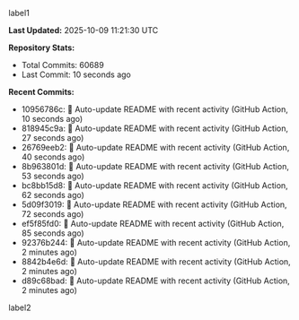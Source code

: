 
label1 
<!-- ACTIVITY_START -->
**Last Updated:** 2025-10-09 11:21:30 UTC

**Repository Stats:**
- Total Commits: 60689
- Last Commit: 10 seconds ago

**Recent Commits:**
- 10956786c: 🤖 Auto-update README with recent activity (GitHub Action, 10 seconds ago)
- 818945c9a: 🤖 Auto-update README with recent activity (GitHub Action, 27 seconds ago)
- 26769eeb2: 🤖 Auto-update README with recent activity (GitHub Action, 40 seconds ago)
- 8b963801d: 🤖 Auto-update README with recent activity (GitHub Action, 53 seconds ago)
- bc8bb15d8: 🤖 Auto-update README with recent activity (GitHub Action, 62 seconds ago)
- 5d09f3019: 🤖 Auto-update README with recent activity (GitHub Action, 72 seconds ago)
- ef5f85fd0: 🤖 Auto-update README with recent activity (GitHub Action, 85 seconds ago)
- 92376b244: 🤖 Auto-update README with recent activity (GitHub Action, 2 minutes ago)
- 8842b4e6d: 🤖 Auto-update README with recent activity (GitHub Action, 2 minutes ago)
- d89c68bad: 🤖 Auto-update README with recent activity (GitHub Action, 2 minutes ago)
<!-- ACTIVITY_END -->

label2
